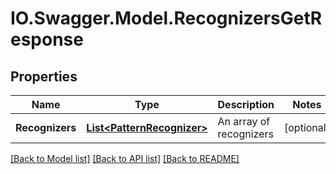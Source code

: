 # IO.Swagger.Model.RecognizersGetResponse
## Properties

Name | Type | Description | Notes
------------ | ------------- | ------------- | -------------
**Recognizers** | [**List&lt;PatternRecognizer&gt;**](PatternRecognizer.md) | An array of recognizers | [optional] 

[[Back to Model list]](../README.md#documentation-for-models) [[Back to API list]](../README.md#documentation-for-api-endpoints) [[Back to README]](../README.md)

